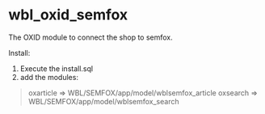 wbl_oxid_semfox
===============

The OXID module to connect the shop to semfox.

Install:
1. Execute the install.sql
2. add the modules:

> oxarticle => WBL/SEMFOX/app/model/wblsemfox_article
> oxsearch  => WBL/SEMFOX/app/model/wblsemfox_search